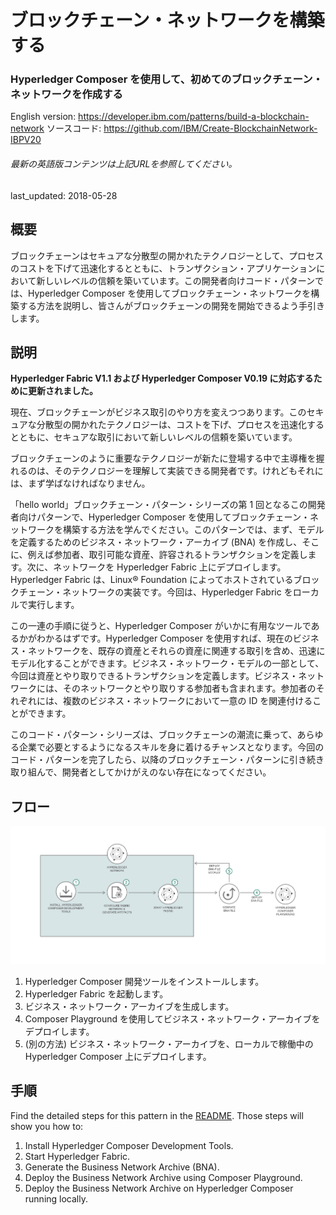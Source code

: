 # ブロックチェーン・ネットワークを構築する

### Hyperledger Composer を使用して、初めてのブロックチェーン・ネットワークを作成する

English version: https://developer.ibm.com/patterns/build-a-blockchain-network
  ソースコード: https://github.com/IBM/Create-BlockchainNetwork-IBPV20

###### 最新の英語版コンテンツは上記URLを参照してください。
last_updated: 2018-05-28

 
## 概要

ブロックチェーンはセキュアな分散型の開かれたテクノロジーとして、プロセスのコストを下げて迅速化するとともに、トランザクション・アプリケーションにおいて新しいレベルの信頼を築いています。この開発者向けコード・パターンでは、Hyperledger Composer を使用してブロックチェーン・ネットワークを構築する方法を説明し、皆さんがブロックチェーンの開発を開始できるよう手引きします。

## 説明

**Hyperledger Fabric V1.1 および Hyperledger Composer V0.19 に対応するために更新されました。**

現在、ブロックチェーンがビジネス取引のやり方を変えつつあります。このセキュアな分散型の開かれたテクノロジーは、コストを下げ、プロセスを迅速化するとともに、セキュアな取引において新しいレベルの信頼を築いています。

ブロックチェーンのように重要なテクノロジーが新たに登場する中で主導権を握れるのは、そのテクノロジーを理解して実装できる開発者です。けれどもそれには、まず学ばなければなりません。    

「hello world」ブロックチェーン・パターン・シリーズの第 1 回となるこの開発者向けパターンで、Hyperledger Composer を使用してブロックチェーン・ネットワークを構築する方法を学んでください。このパターンでは、まず、モデルを定義するためのビジネス・ネットワーク・アーカイブ (BNA) を作成し、そこに、例えば参加者、取引可能な資産、許容されるトランザクションを定義します。次に、ネットワークを Hyperledger Fabric 上にデプロイします。Hyperledger Fabric は、Linux&reg; Foundation によってホストされているブロックチェーン・ネットワークの実装です。今回は、Hyperledger Fabric をローカルで実行します。

この一連の手順に従うと、Hyperledger Composer がいかに有用なツールであるかがわかるはずです。Hyperledger Composer を使用すれば、現在のビジネス・ネットワークを、既存の資産とそれらの資産に関連する取引を含め、迅速にモデル化することができます。ビジネス・ネットワーク・モデルの一部として、今回は資産とやり取りできるトランザクションを定義します。ビジネス・ネットワークには、そのネットワークとやり取りする参加者も含まれます。参加者のそれぞれには、複数のビジネス・ネットワークにおいて一意の ID を関連付けることができます。

このコード・パターン・シリーズは、ブロックチェーンの潮流に乗って、あらゆる企業で必要とするようになるスキルを身に着けるチャンスとなります。今回のコード・パターンを完了したら、以降のブロックチェーン・パターンに引き続き取り組んで、開発者としてかけがえのない存在になってください。

## フロー

![フロー](./images/arch-blockchain-network1.png)

1. Hyperledger Composer 開発ツールをインストールします。
2. Hyperledger Fabric を起動します。
3. ビジネス・ネットワーク・アーカイブを生成します。
4. Composer Playground を使用してビジネス・ネットワーク・アーカイブをデプロイします。
5. (別の方法) ビジネス・ネットワーク・アーカイブを、ローカルで稼働中の Hyperledger Composer 上にデプロイします。

## 手順

Find the detailed steps for this pattern in the [README](https://github.com/IBM/BlockchainNetwork-CompositeJourney/blob/master/README.md). Those steps will show you how to:

1. Install Hyperledger Composer Development Tools.
1. Start Hyperledger Fabric.
1. Generate the Business Network Archive (BNA).
1. Deploy the Business Network Archive using Composer Playground.
1. Deploy the Business Network Archive on Hyperledger Composer running locally.
